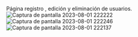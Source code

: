 Página registro , edición y eliminación de usuarios.
![Captura de pantalla 2023-08-01 222222](https://github.com/Daniel17799/Daniel17799_gestor_registro.github.io/assets/118411965/ab9c1936-3d85-4610-9437-fff9aa63fc71)
![Captura de pantalla 2023-08-01 222246](https://github.com/Daniel17799/Daniel17799_gestor_registro.github.io/assets/118411965/e06b4183-8659-46c4-bb63-c69e5a4ffb97)
![Captura de pantalla 2023-08-01 222137](https://github.com/Daniel17799/Daniel17799_gestor_registro.github.io/assets/118411965/a7d0a8e0-2c7e-4c4b-96e9-20cace0cbee6)
